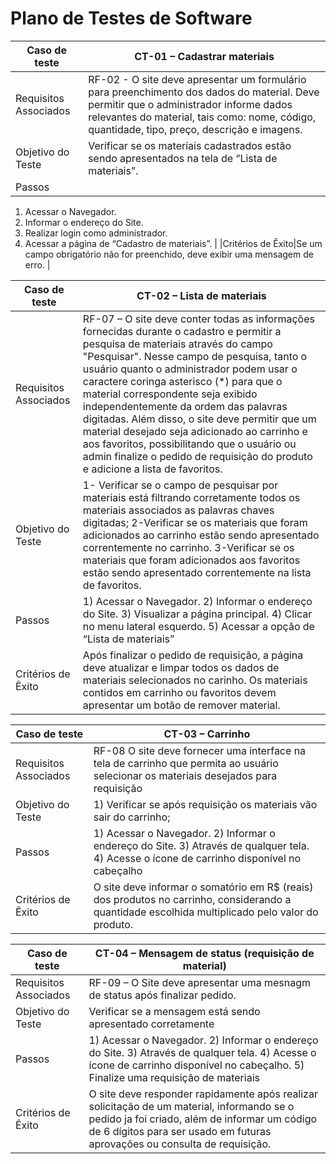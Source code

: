 # Plano de Testes de Software

<!--<span style="color:red">Pré-requisitos: <a href="2-Especificação do Projeto.md"> Especificação do Projeto</a></span>, <a href="3-Projeto de Interface.md"> Projeto de Interface</a>-->

<!-- Apresente os cenários de testes utilizados na realização dos testes da sua aplicação. Escolha cenários de testes que demonstrem os requisitos sendo satisfeitos.

Enumere quais cenários de testes foram selecionados para teste. Neste tópico o grupo deve detalhar quais funcionalidades avaliadas, o grupo de usuários que foi escolhido para participar do teste e as ferramentas utilizadas. -->


|Caso de teste  | CT-01 – Cadastrar materiais  |
|-------|-------------------------|
|Requisitos Associados| RF-02 - O site deve apresentar um formulário para preenchimento dos dados do material. Deve permitir que o administrador informe dados relevantes do material, tais como: nome, código, quantidade, tipo, preço, descrição e imagens. | 
|Objetivo do Teste| Verificar se os materiais cadastrados estão sendo apresentados na tela de “Lista de materiais”. | 
|Passos|
 1. Acessar o Navegador.
 2. Informar o endereço do Site. 
 3. Realizar login como administrador.
 4. Acessar a página de “Cadastro de materiais”. |
|Critérios de Êxito|Se um campo obrigatório não for preenchido, deve exibir uma mensagem de erro. |

 |Caso de teste  | CT-02 – Lista de materiais |
|-------|-------------------------|
|Requisitos Associados| RF-07 – O site deve conter todas as informações fornecidas durante o cadastro e permitir a pesquisa de materiais através do campo "Pesquisar". Nesse campo de pesquisa, tanto o usuário quanto o administrador podem usar o caractere coringa asterisco (*) para que o material correspondente seja exibido independentemente da ordem das palavras digitadas. Além disso, o site deve permitir que um material desejado seja adicionado ao carrinho e aos favoritos, possibilitando que o usuário ou admin finalize o pedido de requisição do produto e adicione a lista de favoritos. | 
|Objetivo do Teste| 1- Verificar se o campo de pesquisar por materiais está filtrando corretamente todos os materiais associados as palavras chaves digitadas; 2-Verificar se os materiais que foram adicionados ao carrinho estão sendo apresentado correntemente no carrinho. 3-Verificar se os materiais que foram adicionados aos favoritos estão sendo apresentado correntemente na lista de favoritos.| 
|Passos|1) Acessar o Navegador. 2) Informar o endereço do Site. 3) Visualizar a página principal. 4) Clicar no menu lateral esquerdo. 5) Acessar a opção de “Lista de materiais”|
|Critérios de Êxito| Após finalizar o pedido de requisição, a página deve atualizar e limpar todos os dados de materiais selecionados no carinho. Os materiais contidos em carrinho ou favoritos devem apresentar um botão de remover material.|


|Caso de teste  | CT-03 – Carrinho  |
|-------|-------------------------|
|Requisitos Associados| RF-08 O site deve fornecer uma interface na tela de carrinho que permita ao usuário selecionar os materiais desejados para requisição | 
|Objetivo do Teste|1) Verificar se após requisição os materiais vão sair do carrinho;| 
|Passos|1) Acessar o Navegador. 2) Informar o endereço do Site. 3) Através de qualquer tela. 4) Acesse o ícone de carrinho disponível no cabeçalho|
|Critérios de Êxito| O site deve informar o somatório em R$ (reais) dos produtos no carrinho, considerando a quantidade escolhida multiplicado pelo valor do produto. |

|Caso de teste  | CT-04 – Mensagem de status (requisição de material) |
|-------|-------------------------|
|Requisitos Associados| RF-09 – O Site deve apresentar uma mesnagm de status após finalizar pedido. | 
|Objetivo do Teste|Verificar se a mensagem está sendo apresentado corretamente| 
|Passos|1) Acessar o Navegador. 2) Informar o endereço do Site. 3) Através de qualquer tela. 4) Acesse o ícone de carrinho disponível no cabeçalho. 5) Finalize uma requisição de materiais|
|Critérios de Êxito|O site deve responder rapidamente após realizar solicitação de um material, informando se o pedido ja foi criado, além de informar um código de 6 dígitos para ser usado em futuras aprovações ou consulta de requisição.|


